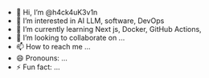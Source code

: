 - 👋 Hi, I’m @h4ck4uK3v1n
- 👀 I’m interested in AI LLM, software, DevOps 
- 🌱 I’m currently learning Next js, Docker, GitHub Actions, 
- 💞️ I’m looking to collaborate on ...
- 📫 How to reach me ...
- 😄 Pronouns: ...
- ⚡ Fun fact: ...

<!---
h4ck4uK3v1n/h4ck4uK3v1n is a ✨ special ✨ repository because its `README.md` (this file) appears on your GitHub profile.
You can click the Preview link to take a look at your changes.
--->
